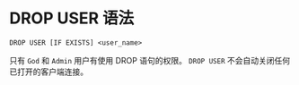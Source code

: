 # DROP USER 语法

```ngql
DROP USER [IF EXISTS] <user_name>
```

只有 `God` 和 `Admin` 用户有使用 DROP 语句的权限。
`DROP USER` 不会自动关闭任何已打开的客户端连接。
